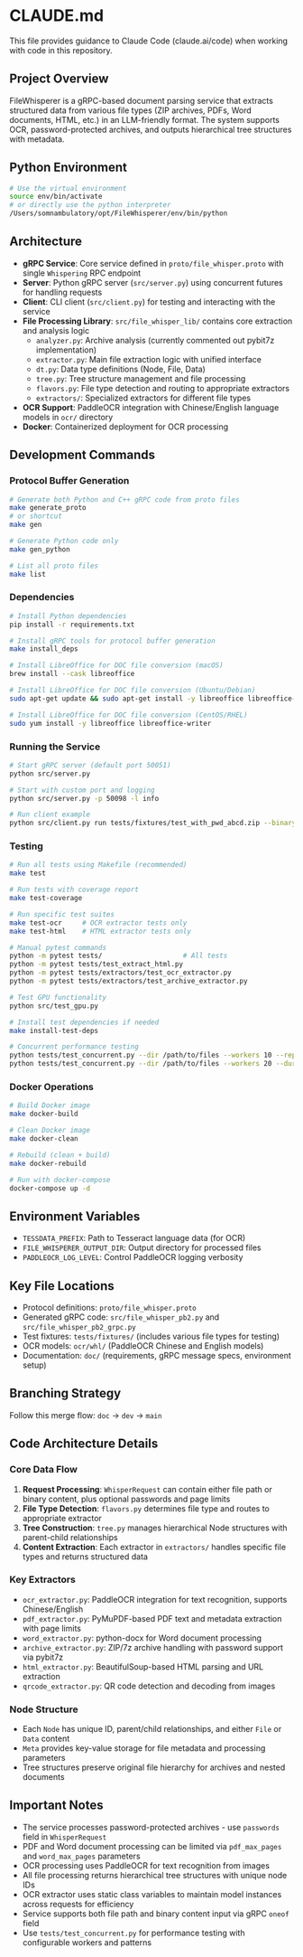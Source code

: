 # CLAUDE.md

This file provides guidance to Claude Code (claude.ai/code) when working with code in this repository.

## Project Overview

FileWhisperer is a gRPC-based document parsing service that extracts structured data from various file types (ZIP archives, PDFs, Word documents, HTML, etc.) in an LLM-friendly format. The system supports OCR, password-protected archives, and outputs hierarchical tree structures with metadata.

## Python Environment
```bash
# Use the virtual environment
source env/bin/activate
# or directly use the python interpreter
/Users/somnambulatory/opt/FileWhisperer/env/bin/python
```

## Architecture

- **gRPC Service**: Core service defined in `proto/file_whisper.proto` with single `Whispering` RPC endpoint
- **Server**: Python gRPC server (`src/server.py`) using concurrent futures for handling requests
- **Client**: CLI client (`src/client.py`) for testing and interacting with the service
- **File Processing Library**: `src/file_whisper_lib/` contains core extraction and analysis logic
  - `analyzer.py`: Archive analysis (currently commented out pybit7z implementation)
  - `extractor.py`: Main file extraction logic with unified interface
  - `dt.py`: Data type definitions (Node, File, Data)
  - `tree.py`: Tree structure management and file processing
  - `flavors.py`: File type detection and routing to appropriate extractors
  - `extractors/`: Specialized extractors for different file types
- **OCR Support**: PaddleOCR integration with Chinese/English language models in `ocr/` directory
- **Docker**: Containerized deployment for OCR processing

## Development Commands

### Protocol Buffer Generation
```bash
# Generate both Python and C++ gRPC code from proto files
make generate_proto
# or shortcut
make gen

# Generate Python code only
make gen_python

# List all proto files
make list
```

### Dependencies
```bash
# Install Python dependencies
pip install -r requirements.txt

# Install gRPC tools for protocol buffer generation
make install_deps

# Install LibreOffice for DOC file conversion (macOS)
brew install --cask libreoffice

# Install LibreOffice for DOC file conversion (Ubuntu/Debian)
sudo apt-get update && sudo apt-get install -y libreoffice libreoffice-writer

# Install LibreOffice for DOC file conversion (CentOS/RHEL)
sudo yum install -y libreoffice libreoffice-writer
```

### Running the Service
```bash
# Start gRPC server (default port 50051)
python src/server.py

# Start with custom port and logging
python src/server.py -p 50098 -l info

# Run client example
python src/client.py run tests/fixtures/test_with_pwd_abcd.zip --binary -p123 -pabcd
```

### Testing
```bash
# Run all tests using Makefile (recommended)
make test

# Run tests with coverage report
make test-coverage

# Run specific test suites
make test-ocr     # OCR extractor tests only
make test-html    # HTML extractor tests only

# Manual pytest commands
python -m pytest tests/                    # All tests
python -m pytest tests/test_extract_html.py
python -m pytest tests/extractors/test_ocr_extractor.py
python -m pytest tests/extractors/test_archive_extractor.py

# Test GPU functionality
python src/test_gpu.py

# Install test dependencies if needed
make install-test-deps

# Concurrent performance testing
python tests/test_concurrent.py --dir /path/to/files --workers 10 --repeat 3
python tests/test_concurrent.py --dir /path/to/files --workers 20 --duration 60
```

### Docker Operations
```bash
# Build Docker image
make docker-build

# Clean Docker image
make docker-clean

# Rebuild (clean + build)
make docker-rebuild

# Run with docker-compose
docker-compose up -d
```

## Environment Variables

- `TESSDATA_PREFIX`: Path to Tesseract language data (for OCR)
- `FILE_WHISPERER_OUTPUT_DIR`: Output directory for processed files
- `PADDLEOCR_LOG_LEVEL`: Control PaddleOCR logging verbosity

## Key File Locations

- Protocol definitions: `proto/file_whisper.proto`
- Generated gRPC code: `src/file_whisper_pb2.py` and `src/file_whisper_pb2_grpc.py`
- Test fixtures: `tests/fixtures/` (includes various file types for testing)
- OCR models: `ocr/whl/` (PaddleOCR Chinese and English models)
- Documentation: `doc/` (requirements, gRPC message specs, environment setup)

## Branching Strategy

Follow this merge flow: `doc` → `dev` → `main`

## Code Architecture Details

### Core Data Flow
1. **Request Processing**: `WhisperRequest` can contain either file path or binary content, plus optional passwords and page limits
2. **File Type Detection**: `flavors.py` determines file type and routes to appropriate extractor 
3. **Tree Construction**: `tree.py` manages hierarchical Node structures with parent-child relationships
4. **Content Extraction**: Each extractor in `extractors/` handles specific file types and returns structured data

### Key Extractors
- `ocr_extractor.py`: PaddleOCR integration for text recognition, supports Chinese/English
- `pdf_extractor.py`: PyMuPDF-based PDF text and metadata extraction with page limits
- `word_extractor.py`: python-docx for Word document processing
- `archive_extractor.py`: ZIP/7z archive handling with password support via pybit7z
- `html_extractor.py`: BeautifulSoup-based HTML parsing and URL extraction
- `qrcode_extractor.py`: QR code detection and decoding from images

### Node Structure
- Each `Node` has unique ID, parent/child relationships, and either `File` or `Data` content
- `Meta` provides key-value storage for file metadata and processing parameters
- Tree structures preserve original file hierarchy for archives and nested documents

## Important Notes

- The service processes password-protected archives - use `passwords` field in `WhisperRequest`
- PDF and Word document processing can be limited via `pdf_max_pages` and `word_max_pages` parameters
- OCR processing uses PaddleOCR for text recognition from images
- All file processing returns hierarchical tree structures with unique node IDs
- OCR extractor uses static class variables to maintain model instances across requests for efficiency
- Service supports both file path and binary content input via gRPC `oneof` field
- Use `tests/test_concurrent.py` for performance testing with configurable workers and patterns